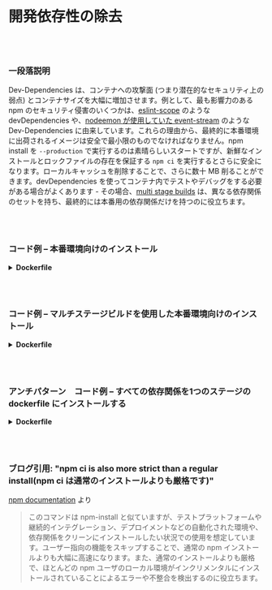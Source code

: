 # 開発依存性の除去

<br/><br/>

### 一段落説明

Dev-Dependencies は、コンテナへの攻撃面 (つまり潜在的なセキュリティ上の弱点) とコンテナサイズを大幅に増加させます。例として、最も影響力のある npm のセキュリティ侵害のいくつかは、[eslint-scope](https://eslint.org/blog/2018/07/postmortem-for-malicious-package-publishes) のような devDependencies や、[nodeemon が使用していた event-stream](https://snyk.io/blog/a-post-mortem-of-the-malicious-event-stream-backdoor/) のような Dev-Dependencies に由来しています。これらの理由から、最終的に本番環境に出荷されるイメージは安全で最小限のものでなければなりません。npm install を `--production` で実行するのは素晴らしいスタートですが、新鮮なインストールとロックファイルの存在を保証する `npm ci` を実行するとさらに安全になります。ローカルキャッシュを削除することで、さらに数十 MB 削ることができます。devDependencies を使ってコンテナ内でテストやデバッグをする必要がある場合がよくあります - その場合、[multi stage builds](./sections/docker/multi_stage_builds.md) は、異なる依存関係のセットを持ち、最終的には本番用の依存関係だけを持つのに役立ちます。

<br/><br/>

### コード例 – 本番環境向けのインストール

<details>

<summary><strong>Dockerfile</strong></summary>

```dockerfile
FROM node:12-slim AS build

WORKDIR /usr/src/app
COPY package.json package-lock.json ./
RUN npm ci --production && npm clean cache --force

# 残りはここに来ます
```

</details>

<br/><br/>

### コード例 – マルチステージビルドを使用した本番環境向けのインストール

<details>

<summary><strong>Dockerfile</strong></summary>

```dockerfile
FROM node:14.8.0-alpine AS build

COPY --chown=node:node package.json package-lock.json ./
# ✅ セーフインストール
RUN npm ci
COPY --chown=node:node src ./src
RUN npm run build


# ランタイムステージ
FROM node:14.8.0-alpine

COPY --chown=node:node --from=build package.json package-lock.json ./
COPY --chown=node:node --from=build node_modules ./node_modules
COPY --chown=node:node --from=build dist ./dist

# ✅ 開発パッケージをクリーンにする
RUN npm prune --production

CMD [ "node", "dist/app.js" ]
```

</details>


<br/><br/>

### アンチパターン　コード例 – すべての依存関係を1つのステージの dockerfile にインストールする

<details>

<summary><strong>Dockerfile</strong></summary>

```dockerfile
FROM node:12-slim AS build

WORKDIR /usr/src/app
COPY package.json package-lock.json ./
# 以下2つのミスがあります: dev の依存関係のインストールをし、npm インストール後にキャッシュを削除していません
RUN npm install

# The rest comes here
```

</details>

<br/><br/>

### ブログ引用: "npm ci is also more strict than a regular install(npm ci は通常のインストールよりも厳格です)"

[npm documentation](https://docs.npmjs.com/cli/ci.html) より

> このコマンドは npm-install と似ていますが、テストプラットフォームや継続的インテグレーション、デプロイメントなどの自動化された環境や、依存関係をクリーンにインストールしたい状況での使用を想定しています。ユーザー指向の機能をスキップすることで、通常の npm インストールよりも大幅に高速になります。また、通常のインストールよりも厳格で、ほとんどの npm ユーザのローカル環境がインクリメンタルにインストールされていることによるエラーや不整合を検出するのに役立ちます。
